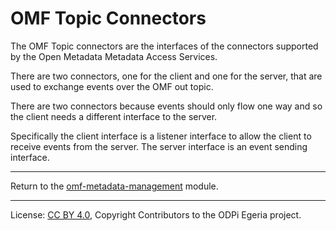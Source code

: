 <!-- SPDX-License-Identifier: CC-BY-4.0 -->
<!-- Copyright Contributors to the ODPi Egeria project. -->

# OMF Topic Connectors

The OMF Topic connectors are the interfaces of the
connectors supported by the Open Metadata Metadata Access Services.

There are two connectors, one for the client
and one for the server, that are used to exchange events
over the OMF out topic.

There are two connectors because events should only flow one way
and so the client needs a different interface to the server.

Specifically the client interface is a listener interface
to allow the client to receive events from the server.
The server interface is an event sending interface.


----
Return to the [omf-metadata-management](..) module.

----
License: [CC BY 4.0](https://creativecommons.org/licenses/by/4.0/),
Copyright Contributors to the ODPi Egeria project.
